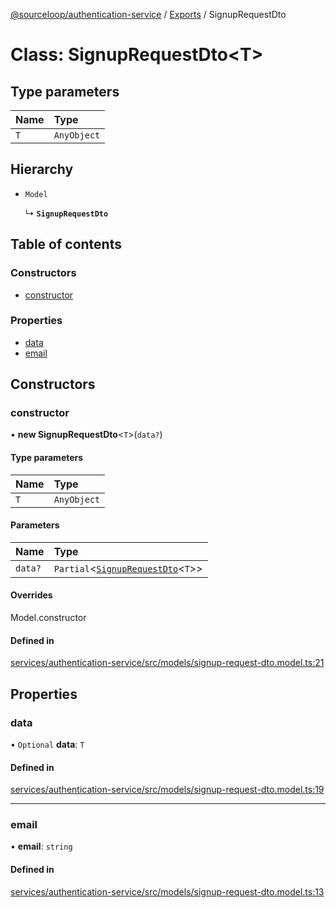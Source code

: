 [@sourceloop/authentication-service](../README.md) / [Exports](../modules.md) / SignupRequestDto

# Class: SignupRequestDto<T\>

## Type parameters

| Name | Type |
| :------ | :------ |
| `T` | `AnyObject` |

## Hierarchy

- `Model`

  ↳ **`SignupRequestDto`**

## Table of contents

### Constructors

- [constructor](SignupRequestDto.md#constructor)

### Properties

- [data](SignupRequestDto.md#data)
- [email](SignupRequestDto.md#email)

## Constructors

### constructor

• **new SignupRequestDto**<`T`\>(`data?`)

#### Type parameters

| Name | Type |
| :------ | :------ |
| `T` | `AnyObject` |

#### Parameters

| Name | Type |
| :------ | :------ |
| `data?` | `Partial`<[`SignupRequestDto`](SignupRequestDto.md)<`T`\>\> |

#### Overrides

Model.constructor

#### Defined in

[services/authentication-service/src/models/signup-request-dto.model.ts:21](https://github.com/sourcefuse/loopback4-microservice-catalog/blob/6c16af104/services/authentication-service/src/models/signup-request-dto.model.ts#L21)

## Properties

### data

• `Optional` **data**: `T`

#### Defined in

[services/authentication-service/src/models/signup-request-dto.model.ts:19](https://github.com/sourcefuse/loopback4-microservice-catalog/blob/6c16af104/services/authentication-service/src/models/signup-request-dto.model.ts#L19)

___

### email

• **email**: `string`

#### Defined in

[services/authentication-service/src/models/signup-request-dto.model.ts:13](https://github.com/sourcefuse/loopback4-microservice-catalog/blob/6c16af104/services/authentication-service/src/models/signup-request-dto.model.ts#L13)

